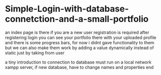 # Simple-Login-with-database-connetction-and-a-small-portfolio
an index page is there 
if you are a new user registration is required
after registering
login
you can see your portfolio there with your uploaded profile
and there is some progress bars, for now i didnt gave functionality to them
but we can also make them work by adding a value dynamically instead of static
just by taking from user

a tiny introduction to connection to database
must run on a local network xampp server,
if new database, have to change names and properties
end

